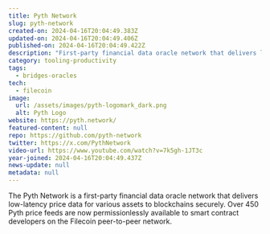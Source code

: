 ```yaml
---
title: Pyth Network
slug: pyth-network
created-on: 2024-04-16T20:04:49.383Z
updated-on: 2024-04-16T20:04:49.406Z
published-on: 2024-04-16T20:04:49.422Z
description: "First-party financial data oracle network that delivers low-latency price data for various assets to blockchains securely."
category: tooling-productivity
tags:
  - bridges-oracles
tech:
  - filecoin
image:
  url: /assets/images/pyth-logomark_dark.png
  alt: Pyth Logo
website: https://pyth.network/
featured-content: null
repo: https://github.com/pyth-network
twitter: https://x.com/PythNetwork
video-url: https://www.youtube.com/watch?v=7k5gh-1JT3c
year-joined: 2024-04-16T20:04:49.437Z
news-update: null
metadata: null
---
```


The Pyth Network is a first-party financial data oracle network that delivers low-latency price data for various assets to blockchains securely. Over 450 Pyth price feeds are now permissionlessly available to smart contract developers on the Filecoin peer-to-peer network.
